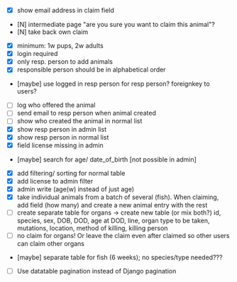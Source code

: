 - [X] show email address in claim field
- [N] intermediate page "are you sure you want to claim this animal"?
- [N] take back own claim
- [X] minimum: 1w pups, 2w adults
- [X] login required
- [X] only resp. person to add animals
- [X] responsible person should be in alphabetical order
- [maybe] use logged in resp person for resp person? foreignkey to users?
- [  ] log who offered the animal
- [  ] send email to resp person when animal created
- [  ] show who created the animal in normal list
- [X] show resp person in admin list
- [X] show resp person in normal list
- [X] field license missing in admin
- [maybe] search for age/ date_of_birth [not possible in admin]
- [X] add filtering/ sorting for normal table
- [X] add license to admin filter
- [X] admin write (age(w) instead of just age)
- [X] take individual animals from a batch of several (fish). When claiming, add field (how many) and create a new animal entry with the rest
- [  ] create separate table for organs -> create new table (or mix both?) id, species, sex, DOB, DOD, age at DOD, line, organ type to be taken, mutations, location, method of killing, killing person
- [  ] no claim for organs! Or leave the claim even after claimed so other users can claim other organs
- [maybe] separate table for fish (6 weeks); no species/type needed???
- [  ] Use datatable pagination instead of Django pagination

